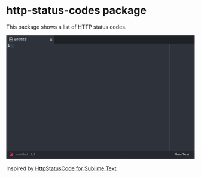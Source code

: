 # http-status-codes package

This package shows a list of HTTP status codes.

![Screenshot](screenshot.gif?raw=true)

Inspired by [HttpStatusCode for Sublime Text](https://github.com/jugyo/SublimeHttpStatusCode).
